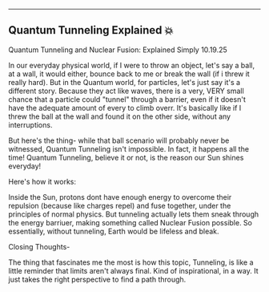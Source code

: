 <!-- Google tag (gtag.js) -->
<script async src="https://www.googletagmanager.com/gtag/js?id=G-PQXGXREHSM"></script>
<script>
  window.dataLayer = window.dataLayer || [];
  function gtag(){dataLayer.push(arguments);}
  gtag('js', new Date());

  gtag('config', 'G-PQXGXREHSM');
</script>
---

Quantum Tunneling Explained 💥
---

Quantum Tunneling and Nuclear Fusion: Explained Simply 10.19.25


In our everyday physical world, if I were to throw an object, let's say a ball, at a wall, it would either, bounce back to me or break the wall (if i threw it really hard). But in the Quantum world, for particles, let's just say it's a different story. Because they act like waves, there is a very, VERY small chance that a particle could "tunnel" through a barrier, even if it doesn't have the adequate amount of every to climb overr. It's basically like if I threw the ball at the wall and found it on the other side, without any interruptions.

But here's the thing- while that ball scenario will probably never be witnessed, Quantum Tunneling isn't impossible. In fact, it happens all the time! Quantum Tunneling, believe it or not, is the reason our Sun shines everyday! 

Here's how it works:

Inside the Sun, protons dont have enough energy to overcome their repulsion (because like charges repel) and fuse together, under the principles of normal physics. But tunneling actually lets them sneak through the energy barriuer, making something called Nuclear Fusion possible. So essentially, without tunneling, Earth would be lifeless and bleak.

Closing Thoughts-

The thing that fascinates me the most is how this topic, Tunneling, is like a little reminder that limits aren't always final. Kind of inspirational, in a way. It just takes the right perspective to find a path through.






































